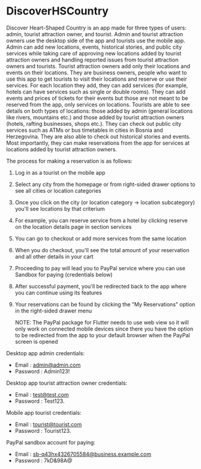 # DiscoverHSCountry

Discover Heart-Shaped Country is an app made for three types of users: admin, tourist attraction owner, and tourist. Admin and tourist attraction owners use the desktop side of the app and tourists use the mobile app. 
Admin can add new locations, events, historical stories, and public city services while taking care of approving new locations added by tourist attraction owners and handling reported issues from tourist attraction owners and tourists. 
Tourist attraction owners add only their locations and events on their locations. They are business owners, people who want to use this app to get tourists to visit their locations and reserve or use their services. For each location they add, they can add services (for example, hotels can have services such as single or double rooms). They can add events and prices of tickets for their events but those are not meant to be reserved from the app, only services on locations. 
Tourists are able to see details on both types of locations: those added by admin (general locations like rivers, mountains etc.) and those added by tourist attraction owners (hotels, rafting businesses, shops etc.). They can check out public city services such as ATMs or bus timetables in cities in Bosnia and Herzegovina. They are also able to check out historical stories and events. Most importantly, they can make reservations from the app for services at locations added by tourist attraction owners. 

The process for making a reservation is as follows:
1. Log in as a tourist on the mobile app
2. Select any city from the homepage or from right-sided drawer options to see all cities or location categories
3. Once you click on the city (or location category -> location subcategory) you'll see locations by that criterium
4. For example, you can reserve service from a hotel by clicking reserve on the location details page in section services
5. You can go to checkout or add more services from the same location
6. When you do checkout, you'll see the total amount of your reservation and all other details in your cart
7. Proceeding to pay will lead you to PayPal service where you can use Sandbox for paying (credentials below)
8. After successful payment, you'll be redirected back to the app where you can continue using its features
9. Your reservations can be found by clicking the "My Reservations" option in the right-sided drawer menu

    NOTE: The PayPal package for Flutter needs to use web view so it will only work on connected mobile devices since there you have the option to be redirected from the app to your default browser when the PayPal screen is opened

Desktop app admin credentials:
- Email : admin@admin.com
- Password : Admin123! 

Desktop app tourist attraction owner credentials: 
- Email : test@test.com
- Password : Test123.

Mobile app tourist credentials: 
- Email : tourist@tourist.com
- Password : Tourist123.

PayPal sandbox account for paying: 
- Email : sb-q43hx4326705584@business.example.com
- Password : 7kD&98A@


